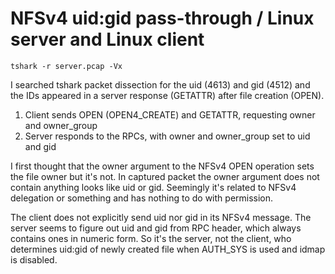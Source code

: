# NFSv4 uid:gid pass-through / Linux server and Linux client

```
tshark -r server.pcap -Vx
```

I searched tshark packet dissection for the uid (4613) and gid (4512) and the
IDs appeared in a server response (GETATTR) after file creation (OPEN).

1. Client sends OPEN (OPEN4_CREATE) and GETATTR, requesting owner and owner_group
2. Server responds to the RPCs, with owner and owner_group set to uid and gid

I first thought that the owner argument to the NFSv4 OPEN operation sets the
file owner but it's not. In captured packet the owner argument does not contain
anything looks like uid or gid. Seemingly it's related to NFSv4 delegation or
something and has nothing to do with permission.

The client does not explicitly send uid nor gid in its NFSv4 message. The
server seems to figure out uid and gid from RPC header, which always contains
ones in numeric form. So it's the server, not the client, who determines
uid:gid of newly created file when AUTH_SYS is used and idmap is disabled.
